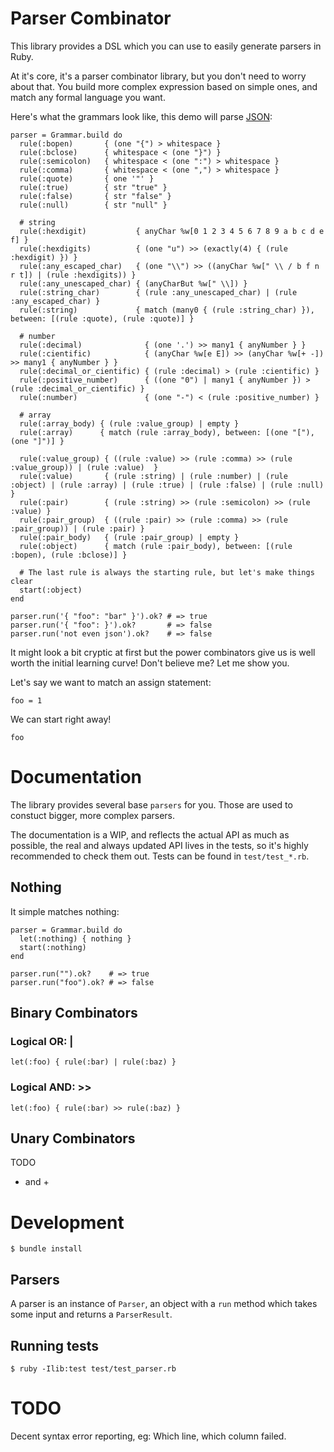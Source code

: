 # Parser Combinator
This library provides a DSL which you can use to easily generate parsers in
Ruby.

At it's core, it's a parser combinator library, but you don't need to worry
about that. You build more complex expression based on simple ones, and match
any formal language you want.

Here's what the grammars look like, this demo will parse [JSON](http://www.json.org/):

    parser = Grammar.build do
      rule(:bopen)       { (one "{") > whitespace }
      rule(:bclose)      { whitespace < (one "}") }
      rule(:semicolon)   { whitespace < (one ":") > whitespace }
      rule(:comma)       { whitespace < (one ",") > whitespace }
      rule(:quote)       { one '"' }
      rule(:true)        { str "true" }
      rule(:false)       { str "false" }
      rule(:null)        { str "null" }

      # string
      rule(:hexdigit)           { anyChar %w[0 1 2 3 4 5 6 7 8 9 a b c d e f] }
      rule(:hexdigits)          { (one "u") >> (exactly(4) { (rule :hexdigit) }) }
      rule(:any_escaped_char)   { (one "\\") >> ((anyChar %w[" \\ / b f n r t]) | (rule :hexdigits)) }
      rule(:any_unescaped_char) { (anyCharBut %w[" \\]) }
      rule(:string_char)        { (rule :any_unescaped_char) | (rule :any_escaped_char) }
      rule(:string)             { match (many0 { (rule :string_char) }), between: [(rule :quote), (rule :quote)] }

      # number
      rule(:decimal)              { (one '.') >> many1 { anyNumber } }
      rule(:cientific)            { (anyChar %w[e E]) >> (anyChar %w[+ -]) >> many1 { anyNumber } }
      rule(:decimal_or_cientific) { (rule :decimal) > (rule :cientific) }
      rule(:positive_number)      { ((one "0") | many1 { anyNumber }) > (rule :decimal_or_cientific) }
      rule(:number)               { (one "-") < (rule :positive_number) }

      # array
      rule(:array_body) { (rule :value_group) | empty }
      rule(:array)      { match (rule :array_body), between: [(one "["), (one "]")] }

      rule(:value_group) { ((rule :value) >> (rule :comma) >> (rule :value_group)) | (rule :value)  }
      rule(:value)       { (rule :string) | (rule :number) | (rule :object) | (rule :array) | (rule :true) | (rule :false) | (rule :null) }
      rule(:pair)        { (rule :string) >> (rule :semicolon) >> (rule :value) }
      rule(:pair_group)  { ((rule :pair) >> (rule :comma) >> (rule :pair_group)) | (rule :pair) }
      rule(:pair_body)   { (rule :pair_group) | empty }
      rule(:object)      { match (rule :pair_body), between: [(rule :bopen), (rule :bclose)] }

      # The last rule is always the starting rule, but let's make things clear
      start(:object)
    end

    parser.run('{ "foo": "bar" }').ok? # => true
    parser.run('{ "foo": }').ok?       # => false
    parser.run('not even json').ok?    # => false

It might look a bit cryptic at first but the power combinators give us is
well worth the initial learning curve! Don't believe me? Let me show you.

Let's say we want to match an assign statement:

    foo = 1

We can start right away!

    foo

# Documentation
The library provides several base `parsers` for you. Those are used to constuct
bigger, more complex parsers.

The documentation is a WIP, and reflects the actual API as much as possible, the
real and always updated API lives in the tests, so it's highly recommended
to check them out. Tests can be found in `test/test_*.rb`.

## Nothing
It simple matches nothing:

    parser = Grammar.build do
      let(:nothing) { nothing }
      start(:nothing)
    end

    parser.run("").ok?    # => true
    parser.run("foo").ok? # => false

## Binary Combinators
### Logical OR: |

    let(:foo) { rule(:bar) | rule(:baz) }

### Logical AND: >>

    let(:foo) { rule(:bar) >> rule(:baz) }

## Unary Combinators
TODO
* and +

# Development

    $ bundle install

## Parsers
A parser is an instance of `Parser`, an object with a `run` method which takes
some input and returns a `ParserResult`.

## Running tests

    $ ruby -Ilib:test test/test_parser.rb

# TODO
Decent syntax error reporting, eg: Which line, which column failed.
